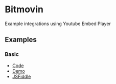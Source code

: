# Bitmovin

Example integrations using Youtube Embed Player

## Examples

### Basic

- [Code](./basic.html)
- [Demo](https://prometheantv.github.io/web-examples/youtube/basic.html)
- [JSFiddle](https://jsfiddle.net/prometheantv/h15Lv0j3/)
